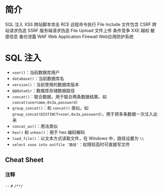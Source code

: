 # 简介

SQL 注入
XSS 跨站脚本攻击
RCE 远程命令执行
File Include 文件包含
CSRF 跨站请求伪造
SSRF 服务端请求伪造
File Upload 文件上传
条件竞争
XXE
越权
敏感信息
备份泄露
WAF Web Application Firewall Web应用防护系统

# SQL 注入

-   `user()`：当前数据库用户
-   `database()`：当前数据库名
-   `version()`：当前使用的数据库版本
-   `@@datadir`：数据库存储数据路径
-   `concat()`：联合数据，用于联合两条数据结果。如 `concat(username,0x3a,password)`
-   `group_concat()`：和 `concat()` 类似，如 `group_concat(DISTINCT+user,0x3a,password)`，用于把多条数据一次注入出来
-   `concat_ws()`：用法类似
-   `hex()` 和 `unhex()`：用于 hex 编码解码
-   `load_file()`：以文本方式读取文件，在 Windows 中，路径设置为 `\\`
-   `select xxoo into outfile '路径'`：权限较高时可直接写文件

## Cheat Sheet

### 注释

`--`
`#`
`/**/`
